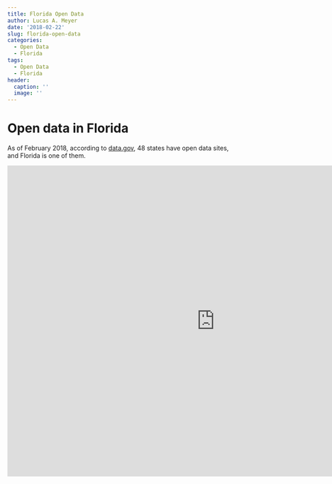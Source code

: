 ```yaml
---
title: Florida Open Data
author: Lucas A. Meyer
date: '2018-02-22'
slug: florida-open-data
categories:
  - Open Data
  - Florida
tags:
  - Open Data
  - Florida
header:
  caption: ''
  image: ''
---
```


# Open data in Florida

As of February 2018, according to [data.gov](http://data.gov/open-gov/), 48 states have open data sites, and Florida is one of them.


<iframe width="933" height="700" src="https://app.powerbi.com/view?r=eyJrIjoiMzcxMzk0MTAtZWE2NC00NWZlLWE1NDctZTJmZTIwNDQzODQ1IiwidCI6ImU0NTNhYjI2LThjYzItNDEyMi1iODUxLTNlYmRjZjE0ZTNmMiIsImMiOjJ9" frameborder="0" allowFullScreen="true"></iframe>